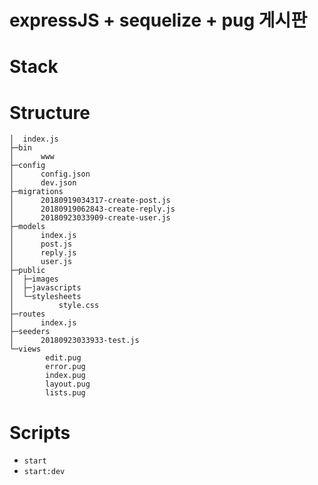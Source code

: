 expressJS + sequelize + pug 게시판
====

# Stack


# Structure
```shell
│  index.js
├─bin
│      www
├─config
│      config.json
│      dev.json
├─migrations
│      20180919034317-create-post.js
│      20180919062843-create-reply.js
│      20180923033909-create-user.js
├─models
│      index.js
│      post.js
│      reply.js
│      user.js
├─public
│  ├─images
│  ├─javascripts
│  └─stylesheets
│          style.css
├─routes
│      index.js
├─seeders
│      20180923033933-test.js
└─views
        edit.pug
        error.pug
        index.pug
        layout.pug
        lists.pug

```

# Scripts
* ```start```
* ```start:dev```